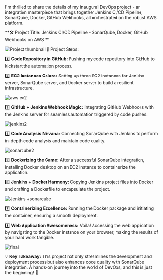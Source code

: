  I'm thrilled to share the details of my inaugural DevOps project - an integration masterpiece that brings together Jenkins CI/CD Pipeline, SonarQube, Docker, GitHub Webhooks, all orchestrated on the robust AWS platform.

**🛠 Project Title: Jenkins CI/CD Pipeline - SonarQube, Docker, GitHub Webhooks on AWS
**

![Project thumbnail](https://github.com/mihirkanani/Jenkins-CI-CD-Pipeline---SonarQube-Docker-GitHub-Webhooks-on-AWS/assets/70439380/ace90efc-1ae9-4161-88fd-5ecad85e8ea0)
📝 Project Steps:

1️⃣ **Code Repository in GitHub:**
Pushing my code repository into GitHub to kickstart the automation process.



2️⃣ **EC2 Instances Galore:**
Setting up three EC2 instances for Jenkins server, SonarQube server, and Docker server to build a resilient infrastructure.

![aws ec2](https://github.com/mihirkanani/Jenkins-CI-CD-Pipeline---SonarQube-Docker-GitHub-Webhooks-on-AWS/assets/70439380/dbec757a-f68a-4fea-99b9-6a342a9311b3)



3️⃣ **GitHub + Jenkins Webhook Magic:**
Integrating GitHub Webhooks with the Jenkins server for seamless automation triggered by code pushes.

![jenkins2](https://github.com/mihirkanani/Jenkins-CI-CD-Pipeline---SonarQube-Docker-GitHub-Webhooks-on-AWS/assets/70439380/1b2e650f-41c4-46f0-b373-7bc5a8a0bbca)


4️⃣ **Code Analysis Nirvana:**
Connecting SonarQube with Jenkins to perform in-depth code analysis and maintain code quality.

![sonarcube2](https://github.com/mihirkanani/Jenkins-CI-CD-Pipeline---SonarQube-Docker-GitHub-Webhooks-on-AWS/assets/70439380/19a3bdbb-741b-45e6-bb95-e8886e5a0f97)


5️⃣ **Dockerizing the Game:**
After a successful SonarQube integration, installing Docker desktop on an EC2 instance to containerize the application.

6️⃣ **Jenkins + Docker Harmony:**
Copying Jenkins project files into Docker and crafting a Dockerfile to encapsulate the project.

![Jenkins +sonarcube](https://github.com/mihirkanani/Jenkins-CI-CD-Pipeline---SonarQube-Docker-GitHub-Webhooks-on-AWS/assets/70439380/eb810cd5-b0a5-42b2-b685-83cc8d10093b)


7️⃣ **Containerizing Excellence:**
Running the Docker package and initiating the container, ensuring a smooth deployment.

8️⃣ **Web Application Awesomeness:**
Voila! Accessing the web application by navigating to the Docker instance on your browser, making the results of your hard work tangible.

![final](https://github.com/mihirkanani/Jenkins-CI-CD-Pipeline---SonarQube-Docker-GitHub-Webhooks-on-AWS/assets/70439380/02a459ae-bafa-4188-b61b-a70e921f37bd)


💡 **Key Takeaway:** This project not only streamlines the development and deployment process but also enhances code quality with SonarQube integration. A hands-on journey into the world of DevOps, and this is just the beginning! 🚀
